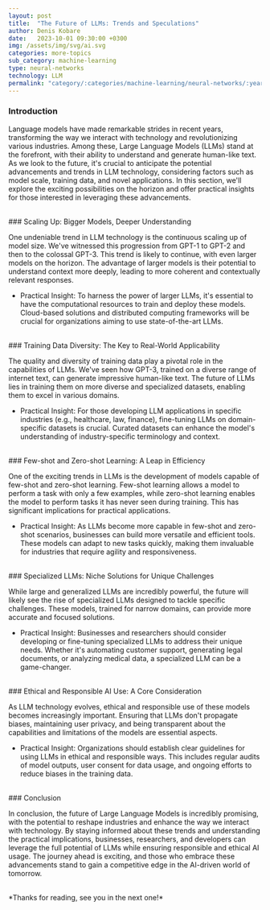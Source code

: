 ```yaml
---
layout: post
title:  "The Future of LLMs: Trends and Speculations"
author: Denis Kobare
date:   2023-10-01 09:30:00 +0300
img: /assets/img/svg/ai.svg
categories: more-topics
sub_category: machine-learning
type: neural-networks
technology: LLM
permalink: "category/:categories/machine-learning/neural-networks/:year:month/:title"
---
```



### Introduction

Language models have made remarkable strides in recent years, transforming the 
way we interact with technology and revolutionizing various industries. Among 
these, Large Language Models (LLMs) stand at the forefront, with their ability 
to understand and generate human-like text. As we look to the future, it's 
crucial to anticipate the potential advancements and trends in LLM technology, 
considering factors such as model scale, training data, and novel applications. 
In this section, we'll explore the exciting possibilities on the horizon and 
offer practical insights for those interested in leveraging these advancements.



<br>
### Scaling Up: Bigger Models, Deeper Understanding

One undeniable trend in LLM technology is the continuous scaling up of model 
size. We've witnessed this progression from GPT-1 to GPT-2 and then to the 
colossal GPT-3. This trend is likely to continue, with even larger models on the 
horizon. The advantage of larger models is their potential to understand context 
more deeply, leading to more coherent and contextually relevant responses.

- Practical Insight: To harness the power of larger LLMs, it's essential to have 
the computational resources to train and deploy these models. Cloud-based 
solutions and distributed computing frameworks will be crucial for organizations 
aiming to use state-of-the-art LLMs.



<br>
### Training Data Diversity: The Key to Real-World Applicability

The quality and diversity of training data play a pivotal role in the 
capabilities of LLMs. We've seen how GPT-3, trained on a diverse range of 
internet text, can generate impressive human-like text. The future of LLMs lies 
in training them on more diverse and specialized datasets, enabling them to 
excel in various domains.

- Practical Insight: For those developing LLM applications in specific 
industries (e.g., healthcare, law, finance), fine-tuning LLMs on domain-specific 
datasets is crucial. Curated datasets can enhance the model's understanding of 
industry-specific terminology and context.



<br>
### Few-shot and Zero-shot Learning: A Leap in Efficiency

One of the exciting trends in LLMs is the development of models capable of 
few-shot and zero-shot learning. Few-shot learning allows a model to perform a 
task with only a few examples, while zero-shot learning enables the model to 
perform tasks it has never seen during training. This has significant 
implications for practical applications.

- Practical Insight: As LLMs become more capable in few-shot and zero-shot 
scenarios, businesses can build more versatile and efficient tools. These models 
can adapt to new tasks quickly, making them invaluable for industries that 
require agility and responsiveness.


<br>
### Specialized LLMs: Niche Solutions for Unique Challenges

While large and generalized LLMs are incredibly powerful, the future will likely 
see the rise of specialized LLMs designed to tackle specific challenges. These 
models, trained for narrow domains, can provide more accurate and focused 
solutions.

- Practical Insight: Businesses and researchers should consider developing or 
fine-tuning specialized LLMs to address their unique needs. Whether it's 
automating customer support, generating legal documents, or analyzing medical 
data, a specialized LLM can be a game-changer.


<br>
### Ethical and Responsible AI Use: A Core Consideration

As LLM technology evolves, ethical and responsible use of these models becomes 
increasingly important. Ensuring that LLMs don't propagate biases, maintaining 
user privacy, and being transparent about the capabilities and limitations of 
the models are essential aspects.

- Practical Insight: Organizations should establish clear guidelines for using 
LLMs in ethical and responsible ways. This includes regular audits of model 
outputs, user consent for data usage, and ongoing efforts to reduce biases in 
the training data.



<br>
### Conclusion

In conclusion, the future of Large Language Models is incredibly promising, with 
the potential to reshape industries and enhance the way we interact with 
technology. By staying informed about these trends and understanding the 
practical implications, businesses, researchers, and developers can leverage the 
full potential of LLMs while ensuring responsible and ethical AI usage. The 
journey ahead is exciting, and those who embrace these advancements stand to 
gain a competitive edge in the AI-driven world of tomorrow.



<br>
*Thanks for reading, see you in the next one!*
